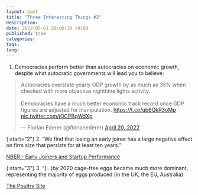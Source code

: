 ```yaml
---
layout: post
title: "Three Interesting Things #2"
description:
date: 2022-05-01 20:00:29 +0100
published: true
categories:
tags:
lang:
---
```

1. Democracies perform better than autocracies on economic growth, despite what autocratic governments will lead you to believe:
 <blockquote class="twitter-tweet"><p lang="en" dir="ltr">Autocracies overstate yearly GDP growth by as much as 35% when checked with more objective nighttime lights activity. <br><br>Democracies have a much better economic track record once GDP figures are adjusted for manipulation. <a href="https://t.co/qb6QkR3oMp">https://t.co/qb6QkR3oMp</a> <a href="https://t.co/jOCPBqWdXp">pic.twitter.com/jOCPBqWdXp</a></p>&mdash; Florian Ederer (@florianederer) <a href="https://twitter.com/florianederer/status/1516790638334955532?ref_src=twsrc%5Etfw">April 20, 2022</a></blockquote> <script async src="https://platform.twitter.com/widgets.js" charset="utf-8"></script>

{:start="2"}
2. “We find that losing an early joiner has a large negative effect on firm size that persists for at least ten years.”

[NBER - Early Joiners and Startup Performance](https://www.nber.org/papers/w28417)

{:start="3"}
3. “(…)by 2020 cage-free eggs became much more dominant, representing the majority of eggs produced (in the UK, the EU, Australia)

[The Poultry Site](https://www.thepoultrysite.com/articles/a-closer-look-at-the-cage-free-revolution)

